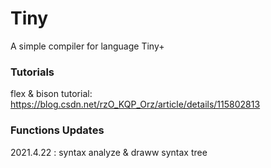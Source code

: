 # Tiny

A simple compiler for language Tiny+

### Tutorials

flex & bison tutorial: https://blog.csdn.net/rzO_KQP_Orz/article/details/115802813

### Functions Updates

2021.4.22 : syntax analyze & draww syntax tree

